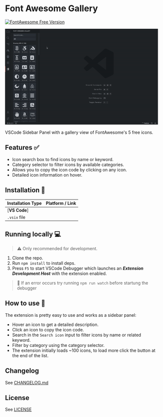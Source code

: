 # Font Awesome Gallery
[![FontAwesome Free Version](https://img.shields.io/badge/Font%20Awesome%20Version-5.15.2%20Free-orange)](https://fontawesome.com/download)

![Demo Image](/media/github/fag-demo.gif)

VSCode Sidebar Panel with a gallery view of FontAwesome's 5 free icons.
## Features ✅
* Icon search box to find icons by name or keyword.
* Category selector to filter icons by available categories.
* Allows you to copy the icon code by clicking on any icon.
* Detailed icon information on hover.

## Installation 💾
| Installation Type | Platform / Link |
|-----------------------|----------------------|
|[**VS Code**]|
|`.vsix` file||

## Running locally 💻
> ⚠️ Only recommended for development.
1. Clone the repo.
2. Run `npm install` to install deps.
3. Press `F5` to start VSCode Debugger which launches an ***Extension Development Host*** with the extension enabled.
> 🙋 If an error occurs try running `npm run watch` before startung the debugger

## How to use 🧐
The extension is pretty easy to use and works as a sidebar panel:
* Hover an icon to get a detailed description.
* Click an icon to copy the icon code.
* Search in the `Search icon` input to filter icons by name or related keyword.
* Filter by category using the category selector.
* The extension initially loads ~100 icons, to load more click the button at the end of the list.

## Changelog
See [CHANGELOG.md](https://github.com/TOMIVERGARA/vscode-fontawesome-gallery/blob/master/CHANGELOG.md)

## License
See [LICENSE](https://github.com/TOMIVERGARA/vscode-fontawesome-gallery/blob/master/LICENCE)


